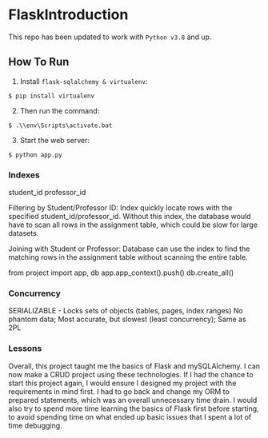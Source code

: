 # FlaskIntroduction

This repo has been updated to work with `Python v3.8` and up.

## How To Run

1. Install `flask-sqlalchemy & virtualenv`:

```
$ pip install virtualenv
```

2. Then run the command:

```
$ .\\env\Scripts\activate.bat
```

3. Start the web server:

```
$ python app.py
```

### Indexes

student_id
professor_id

Filtering by Student/Professor ID:
Index quickly locate rows with the specified student_id/professor_id. Without this index, the database would have to scan all rows in the assignment table, which could be slow for large datasets.

Joining with Student or Professor:
Database can use the index to find the matching rows in the assignment table without scanning the entire table.

from project import app, db
app.app_context().push()
db.create_all()

### Concurrency

SERIALIZABLE - Locks sets of objects (tables, pages, index ranges)
No phantom data; Most accurate, but slowest (least concurrency); Same as 2PL

### Lessons

Overall, this project taught me the basics of Flask and mySQLAlchemy. I can
now make a CRUD project using these technologies. If I had the chance to
start this project again, I would ensure I designed my project with the
requirements in mind first. I had to go back and change my ORM to prepared
statements, which was an overall unnecessary time drain. I would also try to
spend more time learning the basics of Flask first before starting, to avoid
spending time on what ended up basic issues that I spent a lot of time
debugging.

